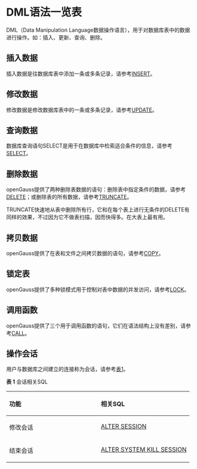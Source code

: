 # DML语法一览表<a name="ZH-CN_TOPIC_0289900948"></a>

DML（Data Manipulation Language数据操作语言），用于对数据库表中的数据进行操作。如：插入、更新、查询、删除。

## 插入数据<a name="zh-cn_topic_0283137022_zh-cn_topic_0237122050_zh-cn_topic_0059778364_s56b39a8f9e8c41359c74613c637c93ba"></a>

插入数据是往数据库表中添加一条或多条记录，请参考[INSERT](INSERT.md)。

## 修改数据<a name="zh-cn_topic_0283137022_zh-cn_topic_0237122050_zh-cn_topic_0059778364_sa635baff4808455daf4aa998456672ce"></a>

修改数据是修改数据库表中的一条或多条记录，请参考[UPDATE](UPDATE.md)。

## 查询数据<a name="zh-cn_topic_0283137022_zh-cn_topic_0237122050_zh-cn_topic_0059778364_s1633132317ef42edba6e4afdbb2d6b46"></a>

数据库查询语句SELECT是用于在数据库中检索适合条件的信息，请参考[SELECT](SELECT.md)。

## 删除数据<a name="zh-cn_topic_0283137022_zh-cn_topic_0237122050_zh-cn_topic_0059778364_s0dfc2748bba64d79b39e32e3c0d37324"></a>

openGauss提供了两种删除表数据的语句：删除表中指定条件的数据，请参考[DELETE](DELETE.md)；或删除表的所有数据，请参考[TRUNCATE](TRUNCATE.md)。

TRUNCATE快速地从表中删除所有行，它和在每个表上进行无条件的DELETE有同样的效果，不过因为它不做表扫描，因而快得多。在大表上最有用。

## 拷贝数据<a name="zh-cn_topic_0283137022_zh-cn_topic_0237122050_zh-cn_topic_0059778364_sb955e5ed9d7d4b4eb0ac6198afa0a6ec"></a>

openGauss提供了在表和文件之间拷贝数据的语句，请参考[COPY](COPY.md)。

## 锁定表<a name="zh-cn_topic_0283137022_zh-cn_topic_0237122050_zh-cn_topic_0059778364_sc96d73a125be4828991a058d852380fa"></a>

openGauss提供了多种锁模式用于控制对表中数据的并发访问，请参考[LOCK](LOCK.md)。

## 调用函数<a name="zh-cn_topic_0283137022_zh-cn_topic_0237122050_zh-cn_topic_0059778364_s04a7c8870a5f42c18aa48d11bde42b8c"></a>

openGauss提供了三个用于调用函数的语句，它们在语法结构上没有差别，请参考[CALL](CALL.md)。

## 操作会话<a name="zh-cn_topic_0283137022_zh-cn_topic_0237122050_zh-cn_topic_0059777960_s9179d500d4a64533b55cb07c42415a2d"></a>

用户与数据库之间建立的连接称为会话，请参考[表1](#zh-cn_topic_0283137022_zh-cn_topic_0237122050_zh-cn_topic_0059777960_t320d7e04ba33427cbe2132b994ef6cb2)。

**表 1**  会话相关SQL

<a name="zh-cn_topic_0283137022_zh-cn_topic_0237122050_zh-cn_topic_0059777960_t320d7e04ba33427cbe2132b994ef6cb2"></a>
<table><thead align="left"><tr id="zh-cn_topic_0283137022_zh-cn_topic_0237122050_zh-cn_topic_0059777960_raa93753707964fc48c28010ba35629f7"><th class="cellrowborder" valign="top" width="50%" id="mcps1.2.3.1.1"><p id="zh-cn_topic_0283137022_zh-cn_topic_0237122050_zh-cn_topic_0059777960_aae792e6df01442e3902890ec9962853e"><a name="zh-cn_topic_0283137022_zh-cn_topic_0237122050_zh-cn_topic_0059777960_aae792e6df01442e3902890ec9962853e"></a><a name="zh-cn_topic_0283137022_zh-cn_topic_0237122050_zh-cn_topic_0059777960_aae792e6df01442e3902890ec9962853e"></a>功能</p>
</th>
<th class="cellrowborder" valign="top" width="50%" id="mcps1.2.3.1.2"><p id="zh-cn_topic_0283137022_zh-cn_topic_0237122050_zh-cn_topic_0059777960_a1b64092554cc4570a4af64a5ae25aaaa"><a name="zh-cn_topic_0283137022_zh-cn_topic_0237122050_zh-cn_topic_0059777960_a1b64092554cc4570a4af64a5ae25aaaa"></a><a name="zh-cn_topic_0283137022_zh-cn_topic_0237122050_zh-cn_topic_0059777960_a1b64092554cc4570a4af64a5ae25aaaa"></a>相关SQL</p>
</th>
</tr>
</thead>
<tbody><tr id="zh-cn_topic_0283137022_zh-cn_topic_0237122050_zh-cn_topic_0059777960_re6db689558c64ec097aef4c5e3fce824"><td class="cellrowborder" valign="top" width="50%" headers="mcps1.2.3.1.1 "><p id="zh-cn_topic_0283137022_zh-cn_topic_0237122050_zh-cn_topic_0059777960_aad123f99bacb4f659833fcae7c69eb20"><a name="zh-cn_topic_0283137022_zh-cn_topic_0237122050_zh-cn_topic_0059777960_aad123f99bacb4f659833fcae7c69eb20"></a><a name="zh-cn_topic_0283137022_zh-cn_topic_0237122050_zh-cn_topic_0059777960_aad123f99bacb4f659833fcae7c69eb20"></a>修改会话</p>
</td>
<td class="cellrowborder" valign="top" width="50%" headers="mcps1.2.3.1.2 "><p id="zh-cn_topic_0283137022_zh-cn_topic_0237122050_zh-cn_topic_0059777960_a45e9e3aaeb984e0ca31e15e415e7acef"><a name="zh-cn_topic_0283137022_zh-cn_topic_0237122050_zh-cn_topic_0059777960_a45e9e3aaeb984e0ca31e15e415e7acef"></a><a name="zh-cn_topic_0283137022_zh-cn_topic_0237122050_zh-cn_topic_0059777960_a45e9e3aaeb984e0ca31e15e415e7acef"></a><a href="ALTER-SESSION.md">ALTER SESSION</a></p>
</td>
</tr>
<tr id="zh-cn_topic_0283137022_zh-cn_topic_0237122050_zh-cn_topic_0059777960_rb2a050bcef0447a79646c9e2c7bc1fba"><td class="cellrowborder" valign="top" width="50%" headers="mcps1.2.3.1.1 "><p id="zh-cn_topic_0283137022_zh-cn_topic_0237122050_zh-cn_topic_0059777960_ab7746aa2be83487ea56ce11013c5db73"><a name="zh-cn_topic_0283137022_zh-cn_topic_0237122050_zh-cn_topic_0059777960_ab7746aa2be83487ea56ce11013c5db73"></a><a name="zh-cn_topic_0283137022_zh-cn_topic_0237122050_zh-cn_topic_0059777960_ab7746aa2be83487ea56ce11013c5db73"></a>结束会话</p>
</td>
<td class="cellrowborder" valign="top" width="50%" headers="mcps1.2.3.1.2 "><p id="zh-cn_topic_0283137022_zh-cn_topic_0237122050_zh-cn_topic_0059777960_aa1499fe4d47e41a49b1658627f3bac53"><a name="zh-cn_topic_0283137022_zh-cn_topic_0237122050_zh-cn_topic_0059777960_aa1499fe4d47e41a49b1658627f3bac53"></a><a name="zh-cn_topic_0283137022_zh-cn_topic_0237122050_zh-cn_topic_0059777960_aa1499fe4d47e41a49b1658627f3bac53"></a><a href="ALTER-SYSTEM-KILL-SESSION.md">ALTER SYSTEM KILL SESSION</a></p>
</td>
</tr>
</tbody>
</table>
